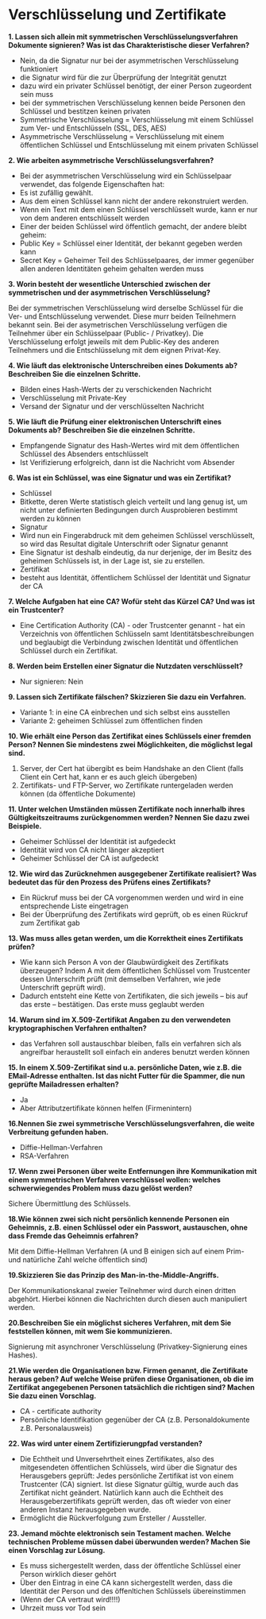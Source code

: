 # Verschlüsselung und Zertifikate

**1. Lassen sich allein mit symmetrischen Verschlüsselungsverfahren Dokumente signieren? Was ist das Charakteristische dieser Verfahren?**
* Nein, da die Signatur nur bei der asymmetrischen Verschlüsselung funktioniert
* die Signatur wird für die zur Überprüfung der Integrität genutzt
* dazu wird ein privater Schlüssel benötigt, der einer Person zugeordent sein muss
* bei der symmetrischen Verschlüsselung kennen beide Personen den Schlüssel und bestitzen keinen privaten
* Symmetrische Verschlüsselung = Verschlüsselung mit einem Schlüssel zum Ver- und Entschlüsseln (SSL, DES, AES)
* Asymmetrische Verschlüsselung = Verschlüsselung mit einem öffentlichen Schlüssel und Entschlüsselung mit einem privaten Schlüssel

**2. Wie arbeiten asymmetrische Verschlüsselungsverfahren?**
* Bei der asymmetrischen Verschlüsselung wird ein Schlüsselpaar verwendet, das folgende Eigenschaften hat:
* Es ist zufällig gewählt.
* Aus dem einen Schlüssel kann nicht der andere rekonstruiert werden.
* Wenn ein Text mit dem einen Schlüssel verschlüsselt wurde, kann er nur von dem anderen entschlüsselt werden
* Einer der beiden Schlüssel wird öffentlich gemacht, der andere bleibt geheim:
* Public Key = Schlüssel einer Identität, der bekannt gegeben werden kann
* Secret Key = Geheimer Teil des Schlüsselpaares, der immer gegenüber allen anderen Identitäten geheim gehalten werden muss

**3. Worin besteht der wesentliche Unterschied zwischen der symmetrischen und der asymmetrischen Verschlüsselung?**

Bei der symmetrischen Verschlüsselung wird derselbe Schlüssel für die Ver- und Entschlüsselung verwendet. Diese murr beiden Teilnehmern bekannt sein. Bei der asymetrischen Verschlüsselung verfügen die Teilnehmer über ein Schlüsselpaar (Public- / Privatkey). Die Verschlüsselung erfolgt jeweils mit dem Public-Key des anderen Teilnehmers und die Entschlüsselung mit dem eignen Privat-Key.

**4. Wie läuft das elektronische Unterschreiben eines Dokuments ab? Beschreiben Sie die einzelnen Schritte.**
* Bilden eines Hash-Werts der zu verschickenden Nachricht
* Verschlüsselung mit Private-Key
* Versand der Signatur und der verschlüsselten Nachricht

**5. Wie läuft die Prüfung einer elektronischen Unterschrift eines Dokuments ab? Beschreiben Sie die einzelnen Schritte.**
* Empfangende Signatur des Hash-Wertes wird mit dem öffentlichen Schlüssel des Absenders entschlüsselt
* Ist Verifizierung erfolgreich, dann ist die Nachricht vom Absender

**6. Was ist ein Schlüssel, was eine Signatur und was ein Zertifikat?**
* Schlüssel 
* Bitkette, deren Werte statistisch gleich verteilt und lang genug ist, um nicht unter definierten Bedingungen durch Ausprobieren bestimmt werden zu können
* Signatur
* Wird nun ein Fingerabdruck mit dem geheimen Schlüssel verschlüsselt, so wird das Resultat digitale Unterschrift oder Signatur genannt
* Eine Signatur ist deshalb eindeutig, da nur derjenige, der im Besitz des geheimen Schlüssels ist, in der Lage ist, sie zu erstellen.
* Zertifikat 
* besteht aus Identität, öffentlichem Schlüssel der Identität und Signatur der CA

**7. Welche Aufgaben hat eine CA? Wofür steht das Kürzel CA? Und was ist ein Trustcenter?**
* Eine Certification Authority (CA) - oder Trustcenter genannt - hat ein Verzeichnis von öffentlichen Schlüsseln samt Identitätsbeschreibungen und beglaubigt die Verbindung zwischen Identität und öffentlichen Schlüssel durch ein Zertifikat.

**8. Werden beim Erstellen einer Signatur die Nutzdaten verschlüsselt?**
* Nur signieren: Nein

**9. Lassen sich Zertifikate fälschen? Skizzieren Sie dazu ein Verfahren.**
* Variante 1: in eine CA einbrechen und sich selbst eins ausstellen
* Variante 2: geheimen Schlüssel zum öffentlichen finden

**10. Wie erhält eine Person das Zertifikat eines Schlüssels einer fremden Person? Nennen Sie mindestens zwei Möglichkeiten, die möglichst legal sind.**
1. Server, der Cert hat übergibt es beim Handshake an den Client (falls Client ein Cert hat, kann er es auch gleich übergeben)
2. Zertifikats- und FTP-Server, wo Zertifikate runtergeladen werden können (da öffentliche Dokumente)

**11. Unter welchen Umständen müssen Zertifikate noch innerhalb ihres Gültigkeitszeitraums zurückgenommen werden? Nennen Sie dazu zwei Beispiele.**
* Geheimer Schlüssel der Identität ist aufgedeckt
* Identität wird von CA nicht länger akzeptiert
* Geheimer Schlüssel der CA ist aufgedeckt

**12. Wie wird das Zurücknehmen ausgegebener Zertifikate realisiert? Was bedeutet das für den Prozess des Prüfens eines Zertifikats?**
* Ein Rückruf muss bei der CA vorgenommen werden und wird in eine entsprechende Liste eingetragen
* Bei der Überprüfung des Zertifikats wird geprüft, ob es einen Rückruf zum Zertifikat gab

**13. Was muss alles getan werden, um die Korrektheit eines Zertifikats prüfen?**
* Wie kann sich Person A von der Glaubwürdigkeit des Zertifikats überzeugen? Indem A mit dem öffentlichen Schlüssel vom Trustcenter dessen Unterschrift prüft (mit demselben Verfahren, wie jede Unterschrift geprüft wird).
* Dadurch entsteht eine Kette von Zertifikaten, die sich jeweils – bis auf das erste – bestätigen. Das erste muss geglaubt werden

**14. Warum sind im X.509-Zertifikat Angaben zu den verwendeten kryptographischen Verfahren enthalten?**
* das Verfahren soll austauschbar bleiben, falls ein verfahren sich als angreifbar heraustellt soll einfach ein anderes benutzt werden können

**15. In einem X.509-Zertifikat sind u.a. persönliche Daten, wie z.B. die EMail-Adresse enthalten. Ist das nicht Futter für die Spammer, die nun geprüfte Mailadressen erhalten?**
* Ja
* Aber Attributzertifikate können helfen (Firmenintern)

**16.Nennen Sie zwei symmetrische Verschlüsselungsverfahren, die weite Verbreitung gefunden haben.**
* Diffie-Hellman-Verfahren
* RSA-Verfahren

**17. Wenn zwei Personen über weite Entfernungen ihre Kommunikation mit einem symmetrischen Verfahren verschlüssel wollen: welches schwerwiegendes Problem muss dazu gelöst werden?**

Sichere Übermittlung des Schlüssels.

**18.Wie können zwei sich nicht persönlich kennende Personen ein Geheimnis, z.B. einen Schlüssel oder ein Passwort, austauschen, ohne dass Fremde das Geheimnis erfahren?**

Mit dem Diffie-Hellman Verfahren (A und B einigen sich auf einem Prim- und natürliche Zahl welche öffentlich sind)

**19.Skizzieren Sie das Prinzip des Man-in-the-Middle-Angriffs.**

Der Kommunikationskanal zweier Teilnehmer wird durch einen dritten abgehört. Hierbei können die Nachrichten durch diesen auch manipuliert werden.

**20.Beschreiben Sie ein möglichst sicheres Verfahren, mit dem Sie feststellen können, mit wem Sie kommunizieren.**

Signierung mit asynchroner Verschlüsselung (Privatkey-Signierung eines Hashes).

**21.Wie werden die Organisationen bzw. Firmen genannt, die Zertifikate heraus geben? Auf welche Weise prüfen diese Organisationen, ob die im Zertifikat angegebenen Personen tatsächlich die richtigen sind? Machen Sie dazu einen Vorschlag.**
* CA - certificate authority
* Persönliche Identifikation gegenüber der CA (z.B. Personaldokumente z.B. Personalausweis)

**22. Was wird unter einem Zertifizierungpfad verstanden?**
* Die Echtheit und Unversehrtheit eines Zertifikates, also des mitgesendeten öffentlichen Schlüssels, wird über die Signatur des Herausgebers geprüft: Jedes persönliche Zertifikat ist von einem Trustcenter (CA) signiert. Ist diese Signatur gültig, wurde auch das Zertifikat nicht geändert. Natürlich kann auch die Echtheit des Herausgeberzertifikats geprüft werden, das oft wieder von einer anderen Instanz herausgegeben wurde.
* Ermöglicht die Rückverfolgung zum Ersteller / Aussteller.

**23. Jemand möchte elektronisch sein Testament machen. Welche technischen Probleme müssen dabei überwunden werden? Machen Sie einen Vorschlag zur Lösung.**
* Es muss sichergestellt werden, dass der öffentliche Schlüssel einer Person wirklich dieser gehört
* Über den Eintrag in eine CA kann sichergestellt werden, dass die Identität der Person und des öffenltichen Schlüssels übereinstimmen
* (Wenn der CA vertraut wird!!!!)
* Uhrzeit muss vor Tod sein